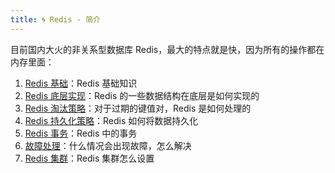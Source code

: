 ```yaml
---
title: 🌀 Redis - 简介
---
```


目前国内大火的非关系型数据库 Redis，最大的特点就是快，因为所有的操作都在内存里面：

1. [Redis 基础](/interview/redis/redis-basic)：Redis 基础知识
2. [Redis 底层实现](/interview/redis/redis-implemention)：Redis 的一些数据结构在底层是如何实现的
3. [Redis 淘汰策略](/interview/redis/redis-elimination)：对于过期的键值对，Redis 是如何处理的
4. [Redis 持久化策略](/interview/redis/redis-persistence)：Redis 如何将数据持久化
5. [Redis 事务](/interview/redis/redis-transcation)：Redis 中的事务
6. [故障处理](/interview/redis/troubleshooting)：什么情况会出现故障，怎么解决
7. [Redis 集群](/interview/redis/redis-cluster)：Redis 集群怎么设置
